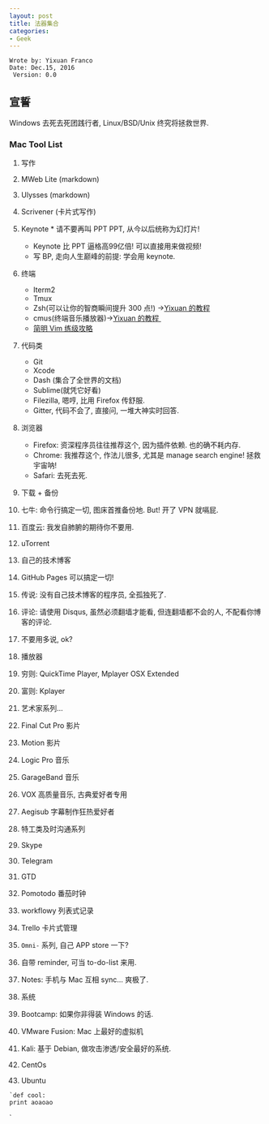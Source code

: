 ```yaml
---
layout: post
title: 法器集合
categories:
- Geek
---
```


	Wrote by: Yixuan Franco
	Date: Dec.15, 2016
	 Version: 0.0


## 宣誓
Windows 去死去死团践行者, Linux/BSD/Unix 终究将拯救世界. 


### Mac Tool List

1.  写作
  2. MWeb Lite (markdown)
  3. Ulysses (markdown)
  4. Scrivener (卡片式写作)
  5. Keynote
	* 请不要再叫 PPT PPT, 从今以后统称为幻灯片! 
		* Keynote 比 PPT 逼格高99亿倍! 可以直接用来做视频!
		* 写 BP, 走向人生巅峰的前提: 学会用 keynote.

2. 终端
	* Iterm2 
	* Tmux
	* Zsh(可以让你的智商瞬间提升 300 点!) →[Yixuan 的教程][1]  
	* cmus(终端音乐播放器)→[Yixuan 的教程 ][2] 
	* [简明 Vim 练级攻略][3]

3. 代码类
	* Git 
	* Xcode
	* Dash (集合了全世界的文档)
	* Sublime(就凭它好看)
	* Filezilla, 嗯哼, 比用 Firefox 传舒服.
	* Gitter, 代码不会了, 直接问, 一堆大神实时回答.

4. 浏览器
	* Firefox: 资深程序员往往推荐这个, 因为插件依赖. 也的确不耗内存.
	* Chrome: 我推荐这个, 作法儿很多, 尤其是 manage search engine! 拯救宇宙呐!
	* Safari: 去死去死. 

5. 下载 + 备份
 2. 七牛: 命令行搞定一切, 图床首推备份地. But! 开了 VPN 就嗝屁.
 3. 百度云: 我发自肺腑的期待你不要用.   
 4. uTorrent

6. 自己的技术博客
 2. GitHub Pages 可以搞定一切!
 3. 传说: 没有自己技术博客的程序员, 全孤独死了. 
 4. 评论: 请使用 Disqus, 虽然必须翻墙才能看, 但连翻墙都不会的人, 不配看你博客的评论.
 5. 不要用多说, ok? 

7. 播放器
 2. 穷则: QuickTime Player, Mplayer OSX Extended
 3. 富则: Kplayer

8. 艺术家系列...
 2. Final Cut Pro 影片
 3. Motion 影片
 4. Logic Pro 音乐
 5. GarageBand 音乐
 6. VOX 高质量音乐, 古典爱好者专用
 7. Aegisub 字幕制作狂热爱好者

9. 特工类及时沟通系列
 2. Skype
 3. Telegram

10. GTD
 2. Pomotodo 番茄时钟
 3. workflowy 列表式记录
 4. Trello 卡片式管理
 5. `Omni-` 系列, 自己 APP store 一下?
 6. 自带 reminder, 可当 to-do-list 来用.
 7. Notes: 手机与 Mac 互相 sync... 爽极了.

11. 系统
 2. Bootcamp: 如果你非得装 Windows 的话.
 3. VMware Fusion: Mac 上最好的虚拟机
 4. Kali: 基于 Debian, 做攻击渗透/安全最好的系统.
 5. CentOs
 6. Ubuntu






```print “aoaoao”
`def cool:
print aoaoao
```
`





[1]:	http://yixuan.li/geek/2016/11/24/ZSH/
[2]:	http://yixuan.li/geek/2016/04/20/moc/
[3]:	http://coolshell.cn/articles/5426.htm